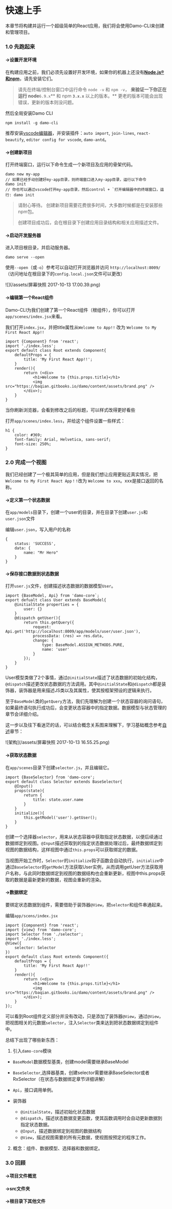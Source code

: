 # 快速上手

本章节将构建并运行一个超级简单的React应用，我们将会使用Damo-CLI来创建和管理项目。

### 1.0 先跑起来

#### →设置开发环境

在构建应用之前，我们必须先设置好开发环境，如果你的机器上还没有[**Node.js®和npm**](https://nodejs.org/en/download/)，请先安装它们。

> 请先在终端\/控制台窗口中运行命令 `node -v` 和 `npm -v`， **来验证一下你正在运行 node**`6.9.x`** 和 npm **`3.x.x`** 以上的版本。** 更老的版本可能会出现错误，更新的版本则没问题。

然后全局安装Damo CLI

```
npm install -g damo-cli
```

推荐安装[vscode编辑器](https://code.visualstudio.com/)，并安装插件：`auto import`, `join-lines`, `react-beautify`, `editor config for vscode`, `damo-antd`。

#### →创建新项目

打开终端窗口，运行以下命令生成一个新项目及应用的骨架代码。

    damo new my-app
    // 如果已经手动创建好my-app目录，则终端窗口进入my-app目录，运行以下命令
    damo init
    // 你也可以通过vscode打开my-app目录，然后control + `打开编辑器中的终端窗口，运行: damo init

> 请耐心等待。 创建新项目需要花费很多时间，大多数时候都是在安装那些npm包。
> 
> 创建项目成功后，会在根目录下创建应用目录结构和相关应用描述文件。

#### →启动开发服务器

进入项目根目录，并启动服务器。

```
damo serve --open
```

使用`--open`（或`-o`）参考可以自动打开浏览器并访问 `http://localhost:8009/`（访问地址在根目录下的`config.local.json`文件可以更改）

![](/assets/屏幕快照 2017-10-13 17.00.39.png)

#### →编辑第一个React组件

Damo-CLI为我们创建了第一个React组件（根组件），你可以打开`app/scenes/index.jsx`来看。

我们打开`index.jsx`，并把title属性从`Welcome to App!!` 改为 `Welcome to My First React App!!`

```
import {Component} from 'react';
import './index.less';
export default class Root extends Component{
    defaultProps = {
        title: 'My First React App!!';
    }
    render(){
        return (<div>
            <h1>Welcome to {this.props.title}</h1>
            <img src="https://baqian.gitbooks.io/damo/content/assets/brand.png" />
        </div>);
    }
}
```

当你刷新浏览器，会看到修改之后的标题，可以样式改得更好看些

打开`app/scenes/index.less`，并给这个组件设置一些样式：

```
h1 { 
    color: #369; 
    font-family: Arial, Helvetica, sans-serif; 
    font-size: 250%; 
}
```

### 2.0 完成一个视图

我们已经创建了一个极其简单的应用，但是我们想让应用更贴近真实情况，把`Welcome to My First React App！!`改为 `Welcome to xxx`。xxx是接口返回的名称。

#### →定义第一个状态数据

在`app/models`目录下，创建一个user的目录，并在目录下创建`user.js`和`user.json`文件

编辑`user.json`，写入用户的名称

```
{
    status: 'SUCCESS',
    data: {
        name: "Mr Hero"
    }
}
```

#### →保存接口数据到状态数据

打开`user.js`文件，创建描述状态数据的数据模型`User`。

    import {BaseModel, Api} from 'damo-core`; 
    export defualt class User extends BaseModel{ 
        @initialState properties = { 
            user: {} 
        } 
        @dispatch getUser(){ 
            return this.getQuery({ 
                request: Api.get('http://localhost:8009/app/models/user/user.json'), 
                processData: (res) => res.data, 
                change: { 
                    type: BaseModel.ASSIGN_METHODS.PURE,
                    name: 'user' 
                } 
            }); 
        } 
    }

User模型类做了2个事情，通过`@initialState`描述了状态数据的初始化结构，`@dispatch`描述更改状态数据的方法调用。其中`@initialState`和`@dispatch`都是装饰器，装饰器是用来描述JS类以及其属性，使其按框架预设的逻辑来执行。

至于`BaseModel`类的`getQuery`方法，我们先理解为创建一个状态容器的询问语句，如果最终语句执行成功后，会变更状态容器中的指定数据。数据模型与状态管理的章节会详细介绍。

这一步以及往下看迷茫的话，可以结合概念关系图来理解下，学习基础概念参考[自述]()章节：

![架构](/assets/屏幕快照 2017-10-13 16.55.25.png)

#### →获取状态数据

在`app/scenes`目录下创建`selector.js`，并且编辑它。

```
import {BaseSelector} from 'damo-core';
export default class Selector extends BaseSelector{
    @Input() 
    props(state){
        return {
            title: state.user.name
        }
    }
    initialize(){
        this.getModel('user').getUser();
    }
}
```

创建一个选择器`selector`，用来从状态容器中获取指定状态数据，以便后续通过数据绑定到视图。`@Input`描述获取到的指定状态数据处理过后，最终数据绑定到视图的数据结构，这样视图中通过`this.props`可以获取绑定的数据。

当视图开始工作时，`Selector`的`initialize`钩子函数会自动执行，`initialize`中通过`BaseSelector`的`getModel`方法获取User实例，从而调用getUser方法获取用户名称，与此同时数据绑定到视图的数据结构也会重新更新，视图中this.props获取的数据是最新更新的数据，视图会重新的渲染。

#### →数据绑定

要绑定状态数据到组件，需要借助于装饰器`@View`，把`selector`和组件串通起来。

编辑`app/scens/index.jsx`

```
import {Component} from 'react';
import {view} from 'damo-core';
import Selector from './selector';
import './index.less';
@View({
    selector: Selector
})
export default class Root extends Component({
    defaultProps = {
        title: 'My First React App!!'
    }
    render(){
        return (<div>
            <h1>Welcome to {this.props.title}</h1>
            <img src="https://baqian.gitbooks.io/damo/content/assets/brand.png" />
        </div>);
    }
});
```

可以看到Root组件定义部分并没有改动，只是添加了装饰器`@View`，通过`@View`，把视图相关的元数据`selector`，注入`Selector`类来达到把状态数据绑定到组件中。

总结下出现了哪些新东西：

1. 引入`damo-core`模块

  * `BaseModel`数据模型基类，创建model需要继承BaseModel

  * `BaseSelector`,选择器基类，创建selector需要继承BaseSelector或者RxSelector（在状态与数据绑定章节详细讲解）

  * `Api`，接口调用单例。

  * 装饰器

    * `@initialState`，描述初始化状态数据
    * `@dispatch`，描述状态数据变更函数，使其函数调用时会自动更新数据到指定状态数据。
    * `@Input`，描述数据绑定到视图的数据结构
    * `@View`，描述视图需要的所有元数据，使视图按预定的程序工作。
2. 概念：组件、数据模型、选择器和数据绑定。

### 3.0 回顾

#### →项目文件概览

#### →src文件夹

#### →根目录下其他文件

